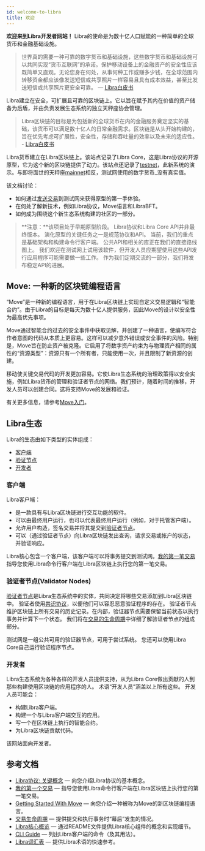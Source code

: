 ```yaml
---
id: welcome-to-libra
title: 欢迎
---
```


**欢迎来到Libra开发者网站！** Libra的使命是为数十亿人口赋能的一种简单的全球货币和金融基础设施。

> 世界真的需要一种可靠的数字货币和基础设施，这些数字货币和基础设施可以共同实现“货币互联网”的承诺。保护移动设备上的金融资产的安全性应该既简单又直观。无论您身在何处，从事何种工作或赚多少钱，在全球范围内转移资金都应该像发送短信或共享照片一样容易且具有成本效益，甚至比发送短信或共享照片更安全可靠。 — [Libra白皮书](https://libra.org/en-us/whitepaper)

Libra建立在安全，可扩展且可靠的区块链上。它以旨在赋予其内在价值的资产储备为后盾，并由负责发展生态系统的独立天秤座协会管理。

> Libra区块链的目标是为包括新的全球货币在内的金融服务奠定坚实的基础，该货币可以满足数十亿人的日常金融需求。区块链是从头开始构建的，旨在优先考虑可扩展性，安全性，存储和吞吐量的效率以及未来的适应性。 - [Libra白皮书](https://libra.org/en-us/whitepaper)

Libra货币建立在Libra区块链上。该站点记录了Libra Core，这是Libra协议的开源原型，它为这个新的区块链提供了动力。该站点还记录了[testnet](reference/glossary.md#testnet)，此新系统的演示。与即将面世的天秤座[mainnet](reference/glossary.md#mainnet)相反，测试网使用的数字货币_没有真实值。

该文档讨论：

* 如何通过[发送交易](my-first-transaction.md)到测试网来获得原型的第一手体验。
* 在何处了解新技术，例如Libra协议，Move语言和LibraBFT。
* 如何成为围绕这个新生态系统构建的社区的一部分。

<blockquote class="block_note">
**注意：**该项目处于早期原型阶段。 Libra协议和Libra Core API并非最终版本。 演化原型的关键任务之一是规范协议和API。 当前，我们的重点是基础架构和构建命令行客户端。 公共API和相关的库正在我们的直接路线图上。 我们欢迎在测试网上试用该软件，但开发人员应期望使用这些API发行应用程序可能需要做一些工作。 作为我们定期交流的一部分，我们将发布稳定API的进展。
</blockquote>

## Move: 一种新的区块链编程语言

“Move”是一种新的编程语言，用于在Libra区块链上实现自定义交易逻辑和“智能合约”。由于Libra的目标是每天为数十亿人提供服务，因此Move的设计以安全性为最高优先事项。

Move通过智能合约过去的安全事件中获取见解，并创建了一种语言，使编写符合作者意图的代码从本质上更容易。这样可以减少意外错误或安全事件的风险。特别是，Move旨在防止资产被克隆。它启用了将数字资产约束为与物理资产相同的属性的“资源类型”：资源只有一个所有者，只能使用一次，并且限制了新资源的创建。

移动使关键交易代码的开发更加容易。它使Libra生态系统的治理政策得以安全实施，例如Libra货币的管理和验证者节点的网络。我们预计，随着时间的推移，开发人员可以创建合同。这将支持Move的发展和验证。

有关更多信息，请参考[Move入门](move-overview.md)。

## Libra生态

Libra的生态由如下类型的实体组成：

* [客户端](#clients)
* [验证节点](#validator-nodes)
* [开发者](#developers)

### 客户端

Libra客户端：

* 是一款具有与Libra区块链进行交互功能的软件。
* 可以由最终用户运行，也可以代表最终用户运行（例如，对于托管客户端）。
* 允许用户构造，签名交易并将其提交到[验证者节点](reference/glossary.md#validator-node)。
* 可以（通过验证者节点）向Libra区块链发出查询，请求交易或帐户的状态，并验证响应。

Libra核心包含一个客户端，该客户端可以将事务提交到测试网。[我的第一笔交易](my-first-transaction.md)指导您使用Libra命令行客户端在Libra区块链上执行您的第一笔交易。

### 验证者节点(Validator Nodes)

[验证者节点](reference/glossary.md#validator-node)是Libra生态系统中的实体，共同决定将哪些交易添加到Libra区块链中。 验证者使用[共识协议](reference/glossary.md#consensus-protocol)，以便他们可以容忍恶意验证程序的存在。 验证者节点维护区块链上所有交易的历史记录。在内部，验证器节点需要保留当前状态以执行事务并计算下一个状态。 我们将在[交易的生命周期](life-of-a-transaction)中详细了解验证者节点的组成部分。

测试网是一组公共可用的验证器节点，可用于尝试系统。 您还可以使用Libra Core自己运行验证程序节点。

### 开发者

Libra生态系统为各种各样的开发人员提供支持，从为Libra Core做出贡献的人到那些构建使用区块链的应用程序的人。 术语“开发人员”涵盖以上所有这些。 开发人员可能会：

* 构建Libra客户端。
* 构建一个与Libra客户端交互的应用。
* 写一个在区块链上执行的智能合约。
* 为Libra区块链贡献代码。

该网站面向开发者。

## 参考文档

* [Libra协议: 关键概念](libra-protocol.md) &mdash; 向您介绍Libra协议的基本概念。
* [我的第一个交易](my-first-transaction.md) &mdash; 指导您使用Libra命令行客户端在Libra区块链上执行您的第一笔交易。
* [Getting Started With Move](move-overview.md) &mdash; 向您介绍一种被称为Move的新区块链编程语言。
* [交易生命周期](life-of-a-transaction.md) &mdash; 提供提交和执行事务时“幕后”发生的情况。
* [Libra核心概览](libra-core-overview.md) &mdash; 通过README文件提供Libra核心组件的概念和实现细节。
* [CLI Guide](reference/libra-cli.md) &mdash; 列出Libra客户端的命令（及其用法）。
* [Libra词汇表](reference/glossary.md) &mdash; 提供Libra术语的快速参考。

